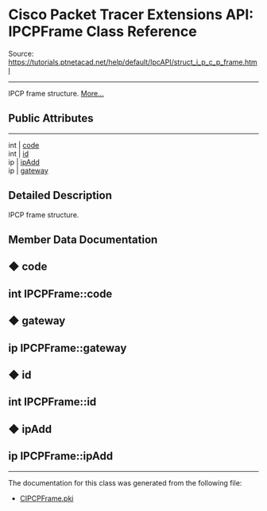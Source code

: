 # Cisco Packet Tracer Extensions API: IPCPFrame Class Reference

Source: https://tutorials.ptnetacad.net/help/default/IpcAPI/struct_i_p_c_p_frame.html

---

IPCP frame structure. [More...](struct_i_p_c_p_frame.html#details)

##  Public Attributes  
  
---  
int | [code](struct_i_p_c_p_frame.html#a5259586fa6b3a6cd6cf0b585aeccd14f)  
int | [id](struct_i_p_c_p_frame.html#af99ecdb56506ebbbbb331ff6fe68f026)  
ip | [ipAdd](struct_i_p_c_p_frame.html#aa16ee8b51ec20916986200af5c644692)  
ip | [gateway](struct_i_p_c_p_frame.html#a8b0c115326341f7082abda3c3e996a2d)  
  
## Detailed Description

IPCP frame structure. 

## Member Data Documentation

## ◆ code

int IPCPFrame::code  
---  
  
## ◆ gateway

ip IPCPFrame::gateway  
---  
  
## ◆ id

int IPCPFrame::id  
---  
  
## ◆ ipAdd

ip IPCPFrame::ipAdd  
---  
  
* * *

The documentation for this class was generated from the following file:

  * [CIPCPFrame.pki](_c_i_p_c_p_frame_8pki.html)


